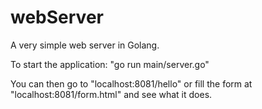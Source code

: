 # webServer
A very simple web server in Golang.

To start the application: "go run main/server.go"

You can then go to "localhost:8081/hello" or fill the form  at "localhost:8081/form.html" and see what it does.
